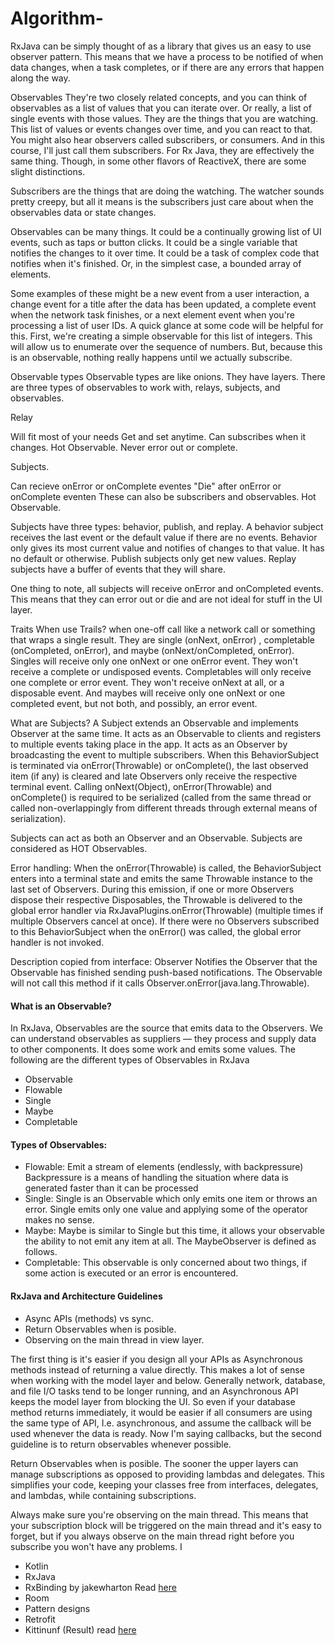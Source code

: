 # Algorithm-
RxJava can be simply thought of as a library that gives us an easy to use observer pattern. This means that we have a process to be notified of when data changes, when a task completes, or if there are any errors that happen along the way. 

 
 Observables
 They're two closely related concepts, and you can think of observables as a list of values that you can iterate over. Or really, a list of single events with those values. They are the things that you are watching. This list of values or events changes over time, and you can react to that. You might also hear observers called subscribers, or consumers. And in this course, I'll just call them subscribers. For Rx Java, they are effectively the same thing. Though, in some other flavors of ReactiveX, there are some slight distinctions. 
 
 Subscribers are the things that are doing the watching. The watcher sounds pretty creepy, but all it means is the subscribers just care about when the observables data or state changes. 
 
 Observables can be many things. It could be a continually growing list of UI events, such as taps or button clicks. It could be a single variable that notifies the changes to it over time. It could be a task of complex code that notifies when it's finished. Or, in the simplest case, a bounded array of elements. 
 
 Some examples of these might be a new event from a user interaction, a change event for a title after the data has been updated, a complete event when the network task finishes, or a next element event when you're processing a list of user IDs. A quick glance at some code will be helpful for this. First, we're creating a simple observable for this list of integers. This will allow us to enumerate over the sequence of numbers. But, because this is an observable, nothing really happens until we actually subscribe.


Observable types
Observable types are like onions. They have layers. There are three types of observables to work with, relays, subjects, and observables.


Relay 

Will fit most of your needs
Get and set anytime.
Can subscribes when it changes.
Hot Observable.
Never error out or complete.

Subjects.

Can recieve onError or onComplete eventes
"Die" after onError or onComplete eventen
These can also be subscribers and observables.
Hot Observable.


Subjects have three types: behavior, publish, and replay.
A behavior subject receives the last event or the default value if there are no events. Behavior only gives its most current value and notifies of changes to that value. It has no default or otherwise. 
Publish subjects only get new values. 
Replay subjects have a buffer of events that they will share.

One thing to note, all subjects will receive onError and onCompleted events. This means that they can error out or die and are not ideal for stuff in the UI layer.

Traits
When use Trails? when one-off call like a network call or something that wraps a single result.
They are single (onNext, onError) , completable (onCompleted, onError), and maybe (onNext/onCompleted, onError). 
Singles will receive only one onNext or one onError event. They won't receive a complete or undisposed events. 
Completables will only receive one complete or error event. They won't receive onNext at all, or a disposable event. And maybes will receive only one onNext or one completed event, but not both, and possibly, an error event. 


What are Subjects?
A Subject extends an Observable and implements Observer at the same time.
It acts as an Observable to clients and registers to multiple events taking place in the app.
It acts as an Observer by broadcasting the event to multiple subscribers.
When this BehaviorSubject is terminated via onError(Throwable) or onComplete(), the last observed item (if any) is cleared and late Observers only receive the respective terminal event.
Calling onNext(Object), onError(Throwable) and onComplete() is required to be serialized (called from the same thread or called non-overlappingly from different threads through external means of serialization).

Subjects can act as both an Observer and an Observable.
Subjects are considered as HOT Observables.

Error handling: When the onError(Throwable) is called, the BehaviorSubject enters into a terminal state and emits the same
Throwable instance to the last set of Observers. During this emission, if one or more Observers dispose their respective Disposables,
the Throwable is delivered to the global error handler via RxJavaPlugins.onError(Throwable) (multiple times if multiple Observers cancel at once).
If there were no Observers subscribed to this BehaviorSubject when the onError() was called, the global error handler is not invoked.

Description copied from interface:
Observer Notifies the Observer that the Observable has finished sending push-based notifications.
The Observable will not call this method if it calls Observer.onError(java.lang.Throwable).

#### What is an Observable?
In RxJava, Observables are the source that emits data to the Observers. We can understand observables as suppliers — they process and supply data to other components. It does some work and emits some values.
The following are the different types of Observables in RxJava
- Observable
- Flowable
- Single
- Maybe
- Completable

#### Types of Observables:
- Flowable: Emit a stream of elements (endlessly, with backpressure) Backpressure is a means of handling the situation where data is generated faster than it can be processed
- Single: Single is an Observable which only emits one item or throws an error. Single emits only one value and applying some of the operator makes no sense.
- Maybe: Maybe is similar to Single but this time, it allows your observable the ability to not emit any item at all. The MaybeObserver is defined as follows.
- Completable: This observable is only concerned about two things, if some action is executed or an error is encountered.

#### RxJava and Architecture Guidelines
- Async APIs (methods) vs sync.
- Return Observables when is posible.
- Observing on the main thread in view layer.

The first thing is it's easier if you design all your APIs as Asynchronous methods instead of returning a value directly.
This makes a lot of sense when working with the model layer and below.
Generally network, database, and file I/O tasks tend to be longer running, and an Asynchronous API keeps the model layer from blocking the UI.
So even if your database method returns immediately, it would be easier if all consumers are using the same type of API, I.e. asynchronous,
and assume the callback will be used whenever the data is ready.
Now I'm saying callbacks, but the second guideline is to return observables whenever possible.

Return Observables when is posible. The sooner the upper layers can manage subscriptions as opposed to providing lambdas and delegates.
This simplifies your code, keeping your classes free from interfaces, delegates, and lambdas, while containing subscriptions.

Always make sure you're observing on the main thread.
This means that your subscription block will be triggered on the main thread and it's easy to forget,
but if you always observe on the main thread right before you subscribe you won't have any problems. I




- Kotlin
- RxJava
- RxBinding by jakewharton Read [here](https://guides.codepath.com/android/RxJava-and-RxBinding)
- Room
- Pattern designs
- Retrofit
- Kittinunf (Result) read [here](https://github.com/kittinunf/Result)

